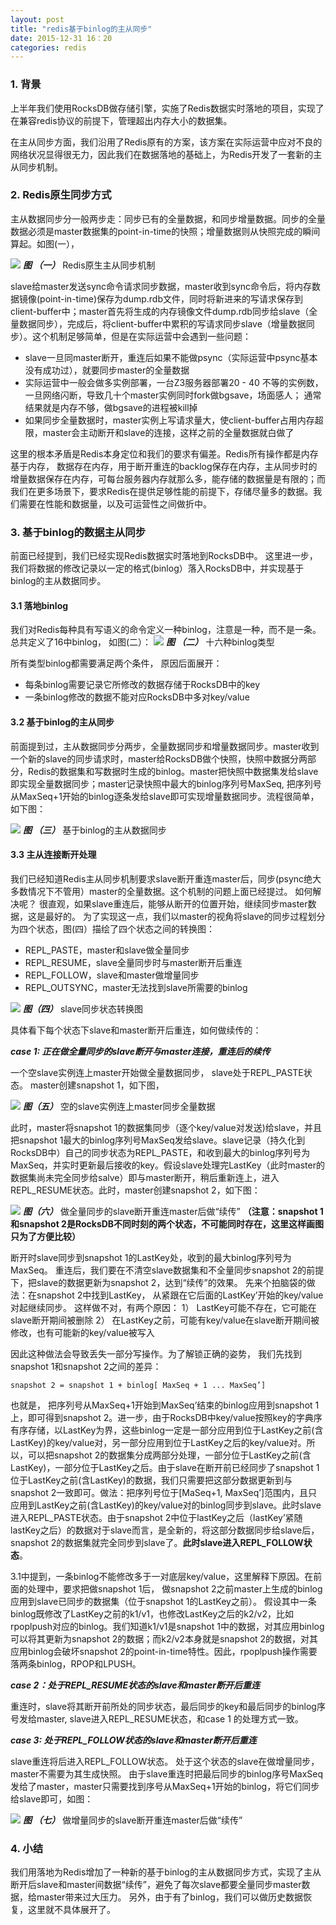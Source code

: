 ```yaml
---
layout: post
title: "redis基于binlog的主从同步"
date: 2015-12-31 16：20
categories: redis 
---
```


### 1. 背景 ###

上半年我们使用RocksDB做存储引擎，实施了Redis数据实时落地的项目，实现了在兼容redis协议的前提下，管理超出内存大小的数据集。

在主从同步方面，我们沿用了Redis原有的方案，该方案在实际运营中应对不良的网络状况显得很无力，因此我们在数据落地的基础上，为Redis开发了一套新的主从同步机制。

### 2. Redis原生同步方式 ###

主从数据同步分一般两步走：同步已有的全量数据，和同步增量数据。同步的全量数据必须是master数据集的point-in-time的快照；增量数据则从快照完成的瞬间算起。如图(一），

![](https://raw.githubusercontent.com/paralleld/paralleld.github.io/master/images/binlog/1.png)
 ***图 （一）*** Redis原生主从同步机制
 
slave给master发送sync命令请求同步数据，master收到sync命令后，将内存数据镜像(point-in-time)保存为dump.rdb文件，同时将新进来的写请求保存到client-buffer中；master首先将生成的内存镜像文件dump.rdb同步给slave（全量数据同步），完成后，将client-buffer中累积的写请求同步slave（增量数据同步）。这个机制足够简单，但是在实际运营中会遇到一些问题：

- slave一旦同master断开，重连后如果不能做psync（实际运营中psync基本没有成功过），就要同步master的全量数据
- 实际运营中一般会做多实例部署，一台Z3服务器部署20 - 40 不等的实例数，一旦网络闪断，导致几十个master实例同时fork做bgsave，场面感人； 通常结果就是内存不够，做bgsave的进程被kill掉
- 如果同步全量数据时，master实例上写请求量大，使client-buffer占用内存超限，master会主动断开和slave的连接，这样之前的全量数据就白做了

这里的根本矛盾是Redis本身定位和我们的要求有偏差。Redis所有操作都是内存基于内存， 数据存在内存，用于断开重连的backlog保存在内存，主从同步时的增量数据保存在内存，可每台服务器内存就那么多，能存储的数据量是有限的；而我们在更多场景下，要求Redis在提供足够性能的前提下，存储尽量多的数据。我们需要在性能和数据量，以及可运营性之间做折中。

### 3. 基于binlog的数据主从同步 ###

前面已经提到，我们已经实现Redis数据实时落地到RocksDB中。 这里进一步，我们将数据的修改记录以一定的格式(binlog）落入RocksDB中，并实现基于binlog的主从数据同步。

#### 3.1 落地binlog ####

我们对Redis每种具有写语义的命令定义一种binlog，注意是一种，而不是一条。 总共定义了16中binlog， 如图(二）：
![](https://raw.githubusercontent.com/paralleld/paralleld.github.io/master/images/binlog/2.png)
 ***图 （二）*** 十六种binlog类型

所有类型binlog都需要满足两个条件， 原因后面展开：

* 每条binlog需要记录它所修改的数据存储于RocksDB中的key
* 一条binlog修改的数据不能对应RocksDB中多对key/value


#### 3.2 基于binlog的主从同步 ####

前面提到过，主从数据同步分两步，全量数据同步和增量数据同步。master收到一个新的slave的同步请求时，master给RocksDB做个快照，快照中数据分两部分，Redis的数据集和写数据时生成的binlog。master把快照中数据集发给slave即实现全量数据同步；master记录快照中最大的binlog序列号MaxSeq, 把序列号从MaxSeq+1开始的binlog逐条发给slave即可实现增量数据同步。流程很简单，如下图：

![](https://raw.githubusercontent.com/paralleld/paralleld.github.io/master/images/binlog/3.png)
 ***图 （三）***  基于binlog的主从数据同步

#### 3.3 主从连接断开处理 ####

我们已经知道Redis主从同步机制要求slave断开重连master后，同步(psync绝大多数情况下不管用）master的全量数据。这个机制的问题上面已经提过。 如何解决呢？ 很直观，如果slave重连后，能够从断开的位置开始，继续同步master数据，这是最好的。 为了实现这一点，我们以master的视角将slave的同步过程划分为四个状态，图(四）描绘了四个状态之间的转换图：

- REPL\_PASTE，master和slave做全量同步
- REPL\_RESUME，slave全量同步时与master断开后重连
-  REPL\_FOLLOW，slave和master做增量同步
- REPL\_OUTSYNC，master无法找到slave所需要的binlog

![](https://raw.githubusercontent.com/paralleld/paralleld.github.io/master/images/binlog/4.png)
***图（四）***  slave同步状态转换图

具体看下每个状态下slave和master断开后重连，如何做续传的：

___case 1: 正在做全量同步的slave断开与master连接，重连后的续传___

一个空slave实例连上master开始做全量数据同步， slave处于REPL_PASTE状态。 master创建snapshot 1，如下图，

![](https://raw.githubusercontent.com/paralleld/paralleld.github.io/master/images/binlog/5.png)
***图（五）*** 空的slave实例连上master同步全量数据

此时，master将snapshot 1的数据集同步（逐个key/value对发送)给slave，并且把snapshot 1最大的binlog序列号MaxSeq发给slave。slave记录（持久化到RocksDB中）自己的同步状态为REPL_PASTE，和收到最大的binlog序列号为MaxSeq，并实时更新最后接收的key。假设slave处理完LastKey（此时master的数据集尚未完全同步给salve）即与master断开，稍后重新连上，进入REPL_RESUME状态。此时，master创建snapshot 2，如下图：

![](https://raw.githubusercontent.com/paralleld/paralleld.github.io/master/images/binlog/6.png)
***图（六）*** 做全量同步的slave断开重连master后做“续传” 
__（注意：snapshot 1和snapshot 2是RocksDB不同时刻的两个状态，不可能同时存在，这里这样画图只为了方便比较）__

断开时slave同步到snapshot 1的LastKey处，收到的最大binlog序列号为MaxSeq。 重连后，我们要在不清空slave数据集和不全量同步snapshot 2的前提下，把slave的数据更新为snapshot 2，达到“续传”的效果。 先来个拍脑袋的做法：在snapshot 2中找到LastKey， 从紧跟在它后面的LastKey’开始的key/value对起继续同步。 这样做不对，有两个原因：
1）  LastKey可能不存在，它可能在slave断开期间被删除
2）  在LastKey之前，可能有key/value在slave断开期间被修改，也有可能新的key/value被写入

因此这种做法会导致丢失一部分写操作。为了解锁正确的姿势， 我们先找到snapshot 1和snapshot 2之间的差异：

	snapshot 2 = snapshot 1 + binlog[ MaxSeq + 1 ... MaxSeq’]

也就是， 把序列号从MaxSeq+1开始到MaxSeq’结束的binlog应用到snapshot 1上，即可得到snapshot 2。进一步，由于RocksDB中key/value按照key的字典序有序存储，以LastKey为界，这些binlog一定是一部分应用到位于LastKey之前(含LastKey)的key/value对，另一部分应用到位于LastKey之后的key/value对。所以，可以把snapshot 2的数据集分成两部分处理，一部分位于LastKey之前(含LastKey)，一部分位于LastKey之后。由于slave在断开前已经同步了snapshot 1位于LastKey之前(含LastKey)的数据，我们只需要把这部分数据更新到与snapshot 2一致即可。做法：把序列号位于[MaSeq+1, MaxSeq’]范围内，且只应用到LastKey之前(含LastKey)的key/value对的binlog同步到slave。此时slave进入REPL\_PASTE状态。由于snapshot 2中位于lastKey之后（lastKey’紧随lastKey之后）的数据对于slave而言，是全新的，将这部分数据同步给slave后，snapshot 2的数据集就完全同步到slave了。__此时slave进入REPL_FOLLOW状态__。

3.1中提到，一条binlog不能修改多于一对底层key/value，这里解释下原因。在前面的处理中，要求把做snapshot 1后， 做snapshot 2之前master上生成的binlog应用到slave已同步的数据集（位于snapshot 1的LastKey之前）。 假设其中一条binlog既修改了LastKey之前的k1/v1，也修改LastKey之后的k2/v2，比如rpoplpush对应的binlog。我们知道k1/v1是snapshot 1中的数据，对其应用binlog可以将其更新为snapshot 2的数据；而k2/v2本身就是snapshot 2的数据，对其应用binlog会破坏snapshot 2的point-in-time特性。因此，rpoplpush操作需要落两条binlog，RPOP和LPUSH。

___case 2：处于REPL_RESUME状态的slave和master断开后重连___

重连时，slave将其断开前所处的同步状态，最后同步的key和最后同步的binlog序号发给master, slave进入REPL_RESUME状态，和case 1
的处理方式一致。

___case 3: 处于REPL_FOLLOW状态的slave和master断开后重连___

slave重连将后进入REPL_FOLLOW状态。 处于这个状态的slave在做增量同步，master不需要为其生成快照。 由于slave重连时把最后同步的binlog序号MaxSeq发给了master，master只需要找到序号从MaxSeq+1开始的binlog，将它们同步给slave即可，如图：

![](https://raw.githubusercontent.com/paralleld/paralleld.github.io/master/images/binlog/7.png)
***图 （七）*** 做增量同步的slave断开重连master后做“续传”

### 4. 小结 ###

我们用落地为Redis增加了一种新的基于binlog的主从数据同步方式，实现了主从断开后slave和master间数据“续传”，避免了每次slave都要全量同步master数据，给master带来过大压力。 另外，由于有了binlog，我们可以做历史数据恢复，这里就不具体展开了。
